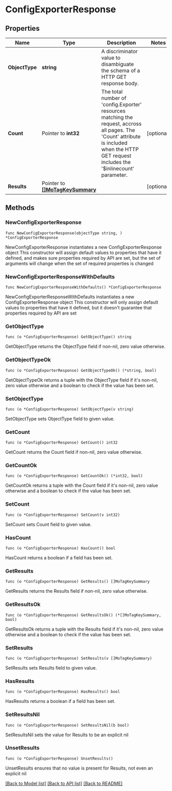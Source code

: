 # ConfigExporterResponse

## Properties

Name | Type | Description | Notes
------------ | ------------- | ------------- | -------------
**ObjectType** | **string** | A discriminator value to disambiguate the schema of a HTTP GET response body. | 
**Count** | Pointer to **int32** | The total number of &#39;config.Exporter&#39; resources matching the request, accross all pages. The &#39;Count&#39; attribute is included when the HTTP GET request includes the &#39;$inlinecount&#39; parameter. | [optional] 
**Results** | Pointer to [**[]MoTagKeySummary**](mo.TagKeySummary.md) |  | [optional] 

## Methods

### NewConfigExporterResponse

`func NewConfigExporterResponse(objectType string, ) *ConfigExporterResponse`

NewConfigExporterResponse instantiates a new ConfigExporterResponse object
This constructor will assign default values to properties that have it defined,
and makes sure properties required by API are set, but the set of arguments
will change when the set of required properties is changed

### NewConfigExporterResponseWithDefaults

`func NewConfigExporterResponseWithDefaults() *ConfigExporterResponse`

NewConfigExporterResponseWithDefaults instantiates a new ConfigExporterResponse object
This constructor will only assign default values to properties that have it defined,
but it doesn't guarantee that properties required by API are set

### GetObjectType

`func (o *ConfigExporterResponse) GetObjectType() string`

GetObjectType returns the ObjectType field if non-nil, zero value otherwise.

### GetObjectTypeOk

`func (o *ConfigExporterResponse) GetObjectTypeOk() (*string, bool)`

GetObjectTypeOk returns a tuple with the ObjectType field if it's non-nil, zero value otherwise
and a boolean to check if the value has been set.

### SetObjectType

`func (o *ConfigExporterResponse) SetObjectType(v string)`

SetObjectType sets ObjectType field to given value.


### GetCount

`func (o *ConfigExporterResponse) GetCount() int32`

GetCount returns the Count field if non-nil, zero value otherwise.

### GetCountOk

`func (o *ConfigExporterResponse) GetCountOk() (*int32, bool)`

GetCountOk returns a tuple with the Count field if it's non-nil, zero value otherwise
and a boolean to check if the value has been set.

### SetCount

`func (o *ConfigExporterResponse) SetCount(v int32)`

SetCount sets Count field to given value.

### HasCount

`func (o *ConfigExporterResponse) HasCount() bool`

HasCount returns a boolean if a field has been set.

### GetResults

`func (o *ConfigExporterResponse) GetResults() []MoTagKeySummary`

GetResults returns the Results field if non-nil, zero value otherwise.

### GetResultsOk

`func (o *ConfigExporterResponse) GetResultsOk() (*[]MoTagKeySummary, bool)`

GetResultsOk returns a tuple with the Results field if it's non-nil, zero value otherwise
and a boolean to check if the value has been set.

### SetResults

`func (o *ConfigExporterResponse) SetResults(v []MoTagKeySummary)`

SetResults sets Results field to given value.

### HasResults

`func (o *ConfigExporterResponse) HasResults() bool`

HasResults returns a boolean if a field has been set.

### SetResultsNil

`func (o *ConfigExporterResponse) SetResultsNil(b bool)`

 SetResultsNil sets the value for Results to be an explicit nil

### UnsetResults
`func (o *ConfigExporterResponse) UnsetResults()`

UnsetResults ensures that no value is present for Results, not even an explicit nil

[[Back to Model list]](../README.md#documentation-for-models) [[Back to API list]](../README.md#documentation-for-api-endpoints) [[Back to README]](../README.md)


